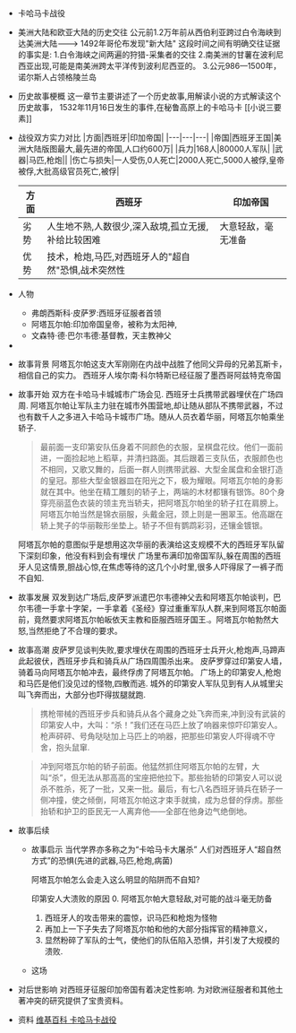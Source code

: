 - 卡哈马卡战役
- 美洲大陆和欧亚大陆的历史交往
  公元前1.2万年前从西伯利亚跨过白令海峡到达美洲大陆--->
  1492年哥伦布发现"新大陆"
  这段时间之间有明确交往证据的事实是:
  1.白令海峡之间两遍的狩猎-采集者的交往
  2.南美洲的甘薯在波利尼西亚出现,可能是南美洲跨太平洋传到波利尼西亚的。
  3.公元986—1500年，诺尔斯人占领格陵兰岛
- 历史故事梗概
  这一章节主要讲述了一个历史故事,用解读小说的方式解读这个历史故事，
  1532年11月16日发生的事件,在秘鲁高原上的卡哈马卡
  [[小说三要素]]
- 战役双方实力对比
  |方面|西班牙|印加帝国|
  |---|---|---|
  |帝国|西班牙王国|美洲大陆版图最大,最先进的帝国,人口约600万|
  |兵力|168人|80000人军队|
  |武器|马匹,枪炮||
  |伤亡与损失|一人受伤,0人死亡|2000人死亡,5000人被俘,皇帝被俘,大批高级官员死亡,被俘|
  
  |方面|西班牙|印加帝国|
  |---|---|---|
  |劣势|人生地不熟,人数很少,深入敌境,孤立无援,补给比较困难|大意轻敌，毫无准备|
  |优势|技术，枪炮,马匹,对西班牙人的"超自然"恐惧,战术突然性||
- 人物
	- 弗朗西斯科·皮萨罗:西班牙征服者首领
	- 阿塔瓦尔帕:印加帝国皇帝，被称为太阳神,
	- 文森特·德·巴尔韦德:基督教，天主教神父
-
- 故事背景
  阿塔瓦尔帕这支大军刚刚在内战中战胜了他同父异母的兄弟瓦斯卡，相信自己的实力。
  西班牙人埃尔南·科尔特斯已经征服了墨西哥阿兹特克帝国
- 故事开始
  双方在卡哈马卡城城市广场会见.
  西班牙士兵携带武器埋伏在广场四周.
  阿塔瓦尔帕让军队主力驻在城市外围营地,却让随从部队不携带武器，不过也有数千人之多进入卡哈马卡城市广场。随从人员衣着华丽，阿塔瓦尔帕乘坐轿子.
  
  >最前面一支印第安队伍身着不同颜色的衣服，呈棋盘花纹。他们一面前进，一面捡起地上稻草，并清扫路面。其后跟着三支队伍，衣服颜色也不相同，又歌又舞的，后面一群人则携带武器、大型金属盘和金银打造的皇冠。那些大型金银器皿在阳光之下，极为耀眼。阿塔瓦尔帕的身影就在其中。他坐在精工雕刻的轿子上，两端的木材都镶有银饰。80个身穿亮丽蓝色衣装的领主充当轿夫，把阿塔瓦尔帕坐的轿子扛在肩膀上。阿塔瓦尔帕当然是锦衣丽服，头戴金冠，颈上则是一圈翠玉。他高踞在轿上凳子的华丽鞍形坐垫上。轿子不但有鹦鹉彩羽，还镶金镀银。
  
  阿塔瓦尔帕的意图似乎是想用这次华丽的表演给这支规模不大的西班牙军队留下深刻印象，他没有料到会有埋伏
  广场里布满印加帝国军队,躲在周围的西班牙人见这情景,胆战心惊,在焦虑等待的这几个小时里,很多人吓得尿了一裤子而不自知.
- 故事发展
  双发到达广场后,皮萨罗派遣巴尔韦德神父去和阿塔瓦尔帕谈判，巴尔韦德一手拿十字架，一手拿着《圣经》穿过重重军队人群,来到阿塔瓦尔帕面前，竟然要求阿塔瓦尔帕皈依天主教和臣服西班牙国王.。阿塔瓦尔帕勃然大怒,当然拒绝了不合理的要求。
- 故事高潮
  皮萨罗见谈判失败,要求埋伏在周围的西班牙士兵开火,枪炮声,马蹄声此起彼伏，西班牙步兵和骑兵从广场四周围杀出来。
  皮萨罗穿过印第安人墙，骑着马向阿塔瓦尔帕冲去，最终俘虏了阿塔瓦尔帕。
  广场上的印第安人,枪炮和马匹是他们没见过的怪物,四散而逃.
  城外的印第安人军队见到有人从城里尖叫飞奔而出，大部分也吓得拔腿就跑.
  
  
  
  >携枪带械的西班牙步兵和骑兵从各个藏身之处飞奔而来,冲到没有武装的印第安人中，大叫：“杀！”我们还在马匹上放了响器来惊吓印第安人。枪声砰砰、号角哒哒加上马匹上的响器，把那些印第安人吓得魂不守舍，抱头鼠窜.
  
  >冲到阿塔瓦尔帕的轿子前面。他猛然抓住阿塔瓦尔帕的左臂，大叫“杀”，但无法从那高高的宝座把他拉下。那些抬轿的印第安人可以说杀不胜杀，死了一批，又来一批。最后，有七八名西班牙骑兵在轿子一侧冲撞，使之倾倒，阿塔瓦尔帕这才束手就擒，成为总督的俘虏。那些抬轿和护卫的臣民无一人离弃他——全部在他身边气绝倒地。
- 故事后续
	- 故事启示
	  当代学界亦多称之为“卡哈马卡大屠杀”
	  人们对西班牙人“超自然方式”的恐惧(先进的武器,马匹,枪炮,病菌)
	  
	  阿塔瓦尔帕怎么会走入这么明显的陷阱而不自知?
	  
	  印第安人大溃败的原因
	  0. 阿塔瓦尔帕大意轻敌,对可能的战斗毫无防备
	  1. 西班牙人的攻击带来的震惊，识马匹和枪炮为怪物
	  2. 再加上一下子失去了阿塔瓦尔帕和他的大部分指挥官的精神意义，
	  3. 显然粉碎了军队的士气，使他们的队伍陷入恐惧，并引发了大规模的溃败.
	- 这场
- 对后世影响
  对西班牙征服印加帝国有着决定性影响.
  为对欧洲征服者和其他土著冲突的研究提供了宝贵资料。
- 资料
  [维基百科 卡哈马卡战役](https://zh.m.wikipedia.org/zh-hans/%E5%8D%A1%E5%93%88%E9%A9%AC%E5%8D%A1%E6%88%98%E5%BD%B9)